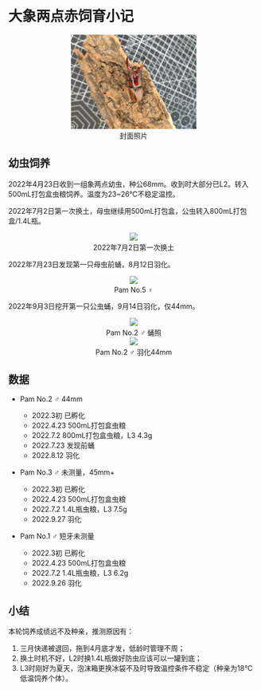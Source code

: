 # 大象两点赤饲育小记

<div align=center><img width="50%" src=".pic/IMG_20221016_135733.jpg"/></div>

<div align="center">封面照片</div>

## 幼虫饲养

2022年4月23日收到一组象两点幼虫，种公68mm。收到时大部分已L2。转入500mL打包盒虫粮饲养。温度为23~26℃不稳定温控。

2022年7月2日第一次换土，母虫继续用500mL打包盒，公虫转入800mL打包盒/1.4L瓶。

<div align=center><img width="50%" src=".pic/IMG_20220702_100103.jpg"/></div>

<div align="center">2022年7月2日第一次换土</div>

2022年7月23日发现第一只母虫前蛹，8月12日羽化。

<div align=center><img width="50%" src=".pic/IMG_20220813_234305.jpg"/></div>

<div align="center">Pam No.5 ♀</div>

2022年9月3日挖开第一只公虫蛹，9月14日羽化，仅44mm。

<div align=center><img width="37.5%" src=".pic/IMG_20220903_202411.jpg"/></div>

<div align="center">Pam No.2 ♂ 蛹照</div>

<div align=center><img width="50%" src=".pic/IMG_20220927_123158.jpg"/></div>

<div align="center">Pam No.2 ♂ 羽化44mm</div>

## 数据

+ Pam No.2 ♂ 44mm
    + 2022.3初 已孵化
    + 2022.4.23 500mL打包盒虫粮
    + 2022.7.2 800mL打包盒虫粮，L3 4.3g
    + 2022.7.23 发现前蛹
    + 2022.8.12 羽化

+ Pam No.3 ♂ 未测量，45mm+
    + 2022.3初 已孵化
    + 2022.4.23 500mL打包盒虫粮
    + 2022.7.2 1.4L瓶虫粮，L3 7.5g
    + 2022.9.27 羽化

+ Pam No.1 ♂ 短牙未测量
    + 2022.3初 已孵化
    + 2022.4.23 500mL打包盒虫粮
    + 2022.7.2 1.4L瓶虫粮，L3 6.2g
    + 2022.9.26 羽化

## 小结

本轮饲养成绩远不及种亲，推测原因有：
1. 三月快递被退回，拖到4月底才发，低龄时管理不周；
2. 换土时机不好，L2时换1.4L瓶做好防虫应该可以一罐到底；
3. L3时刚好为夏天，泡沫箱更换冰袋不及时导致温控条件不稳定（种亲为18℃低温饲养个体）。